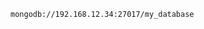 <!-- usedin: [ _includes/_inlines/Databases/common/mongodb-replica-sets/mongodb-replica-sets_environment-variables.md] -->

```
mongodb://192.168.12.34:27017/my_database
```
